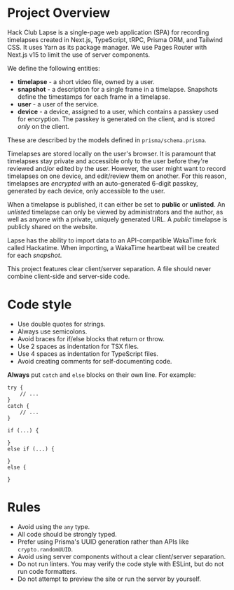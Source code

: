 # Project Overview

Hack Club Lapse is a single-page web application (SPA) for recording timelapses created in Next.js, TypeScript, tRPC, Prisma ORM, and Tailwind CSS. It uses Yarn as its package manager. We use Pages Router with Next.js v15 to limit the use of server components.

We define the following entities:
- **timelapse** - a short video file, owned by a user.
- **snapshot** - a description for a single frame in a timelapse. Snapshots define the timestamps for each frame in a timelapse.
- **user** - a user of the service.
- **device** - a device, assigned to a user, which contains a passkey used for encryption. The passkey is generated on the client, and is stored *only* on the client.

These are described by the models defined in `prisma/schema.prisma`.

Timelapses are stored locally on the user's browser. It is paramount that timelapses stay private and accessible only to the user before they're reviewed and/or edited by the user. However, the user might want to record timelapses on one device, and edit/review them on another. For this reason, timelapses are *encrypted* with an auto-generated 6-digit passkey, generated by each device, only accessible to the user.

When a timelapse is published, it can either be set to **public** or **unlisted**. An *unlisted* timelapse can only be viewed by administrators and the author, as well as anyone with a private, uniquely generated URL. A *public* timelapse is publicly shared on the website.

Lapse has the ability to import data to an API-compatible WakaTime fork called Hackatime. When importing, a WakaTime heartbeat will be created for each *snapshot*.

This project features clear client/server separation. A file should never combine client-side and server-side code.

# Code style

- Use double quotes for strings.
- Always use semicolons.
- Avoid braces for if/else blocks that return or throw.
- Use 2 spaces as indentation for TSX files.
- Use 4 spaces as indentation for TypeScript files.
- Avoid creating comments for self-documenting code.

**Always** put `catch` and `else` blocks on their own line. For example:
```
try {
    // ...
}
catch {
    // ...
}

if (...) {

}
else if (...) {

}
else {

}
```

# Rules

- Avoid using the `any` type.
- All code should be strongly typed.
- Prefer using Prisma's UUID generation rather than APIs like `crypto.randomUUID`.
- Avoid using server components without a clear client/server separation.
- Do not run linters. You may verify the code style with ESLint, but do not run code formatters.
- Do not attempt to preview the site or run the server by yourself.
